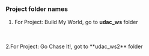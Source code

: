 ### Project folder names

1. For Project: Build My World, go to **udac_ws** folder 
<br>
<br>
2.For Project: Go Chase It!, got to **udac_ws2** folder
